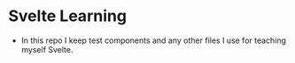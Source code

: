 # Svelte Learning
- In this repo I keep test components and any other files I use for teaching myself Svelte.